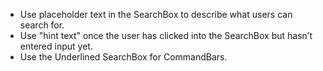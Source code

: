 - Use placeholder text in the SearchBox to describe what users can search for.
- Use "hint text" once the user has clicked into the SearchBox but hasn’t entered input yet.
- Use the Underlined SearchBox for CommandBars.
